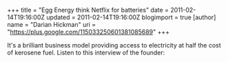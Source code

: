 +++
title = "Egg Energy think Netflix for batteries"
date = 2011-02-14T19:16:00Z
updated = 2011-02-14T19:16:00Z
blogimport = true 
[author]
	name = "Darian Hickman"
	uri = "https://plus.google.com/115033250601381085689"
+++

<div class="separator" style="clear: both; text-align: left;">It's a brilliant business model providing access to electricity at half the cost of kerosene fuel. Listen to this interview of the founder:</div><div class="separator" style="clear: both; text-align: left;"><br /></div><div class="separator" style="clear: both; text-align: center;"><object width="320" height="266" class="BLOGGER-youtube-video" classid="clsid:D27CDB6E-AE6D-11cf-96B8-444553540000" codebase="http://download.macromedia.com/pub/shockwave/cabs/flash/swflash.cab#version=6,0,40,0" data-thumbnail-src="http://1.gvt0.com/vi/xZD9TX8INFU/0.jpg"><param name="movie" value="http://www.youtube.com/v/xZD9TX8INFU&fs=1&source=uds" /><param name="bgcolor" value="#FFFFFF" /><embed width="320" height="266" src="http://www.youtube.com/v/xZD9TX8INFU&fs=1&source=uds" type="application/x-shockwave-flash"></embed></object></div>
